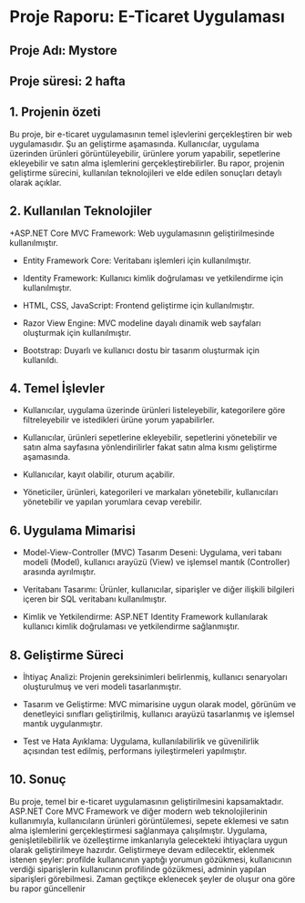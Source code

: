 # Proje Raporu: E-Ticaret Uygulaması

## Proje Adı: Mystore

## Proje süresi: 2 hafta

## 1. Projenin özeti
Bu proje, bir e-ticaret uygulamasının temel işlevlerini gerçekleştiren bir web uygulamasıdır. Şu an 
geliştirme aşamasında. Kullanıcılar, uygulama üzerinden ürünleri görüntüleyebilir, ürünlere yorum 
yapabilir, sepetlerine ekleyebilir ve satın alma işlemlerini gerçekleştirebilirler. Bu rapor, projenin 
geliştirme sürecini, kullanılan teknolojileri ve elde edilen sonuçları detaylı olarak açıklar.

## 2. Kullanılan Teknolojiler
+ASP.NET Core MVC Framework: Web uygulamasının geliştirilmesinde kullanılmıştır.

+ Entity Framework Core: Veritabanı işlemleri için kullanılmıştır.

+ Identity Framework: Kullanıcı kimlik doğrulaması ve yetkilendirme için kullanılmıştır.

+ HTML, CSS, JavaScript: Frontend geliştirme için kullanılmıştır.

+ Razor View Engine: MVC modeline dayalı dinamik web sayfaları oluşturmak için kullanılmıştır.

+ Bootstrap: Duyarlı ve kullanıcı dostu bir tasarım oluşturmak için kullanıldı.

## 4. Temel İşlevler
+ Kullanıcılar, uygulama üzerinde ürünleri listeleyebilir, kategorilere göre filtreleyebilir ve 
istedikleri ürüne yorum yapabilirler.

+ Kullanıcılar, ürünleri sepetlerine ekleyebilir, sepetlerini yönetebilir ve satın alma sayfasına 
yönlendirilirler fakat satın alma kısmı geliştirme aşamasında.

+ Kullanıcılar, kayıt olabilir, oturum açabilir.

+ Yöneticiler, ürünleri, kategorileri ve markaları yönetebilir, kullanıcıları yönetebilir ve yapılan 
yorumlara cevap verebilir.

## 6. Uygulama Mimarisi
+ Model-View-Controller (MVC) Tasarım Deseni: Uygulama, veri tabanı modeli (Model), kullanıcı 
arayüzü (View) ve işlemsel mantık (Controller) arasında ayrılmıştır.

+ Veritabanı Tasarımı: Ürünler, kullanıcılar, siparişler ve diğer ilişkili bilgileri içeren bir SQL veritabanı 
kullanılmıştır.

+ Kimlik ve Yetkilendirme: ASP.NET Identity Framework kullanılarak kullanıcı kimlik doğrulaması ve 
yetkilendirme sağlanmıştır.

## 8. Geliştirme Süreci
+ İhtiyaç Analizi: Projenin gereksinimleri belirlenmiş, kullanıcı senaryoları oluşturulmuş ve veri modeli 
tasarlanmıştır.

+ Tasarım ve Geliştirme: MVC mimarisine uygun olarak model, görünüm ve denetleyici sınıfları 
geliştirilmiş, kullanıcı arayüzü tasarlanmış ve işlemsel mantık uygulanmıştır.

+ Test ve Hata Ayıklama: Uygulama, kullanılabilirlik ve güvenilirlik açısından test edilmiş, performans 
iyileştirmeleri yapılmıştır.

## 10. Sonuç
Bu proje, temel bir e-ticaret uygulamasının geliştirilmesini kapsamaktadır. ASP.NET Core MVC 
Framework ve diğer modern web teknolojilerinin kullanımıyla, kullanıcıların ürünleri görüntülemesi, 
sepete eklemesi ve satın alma işlemlerini gerçekleştirmesi sağlanmaya çalışılmıştır. Uygulama, 
genişletilebilirlik ve özelleştirme imkanlarıyla gelecekteki ihtiyaçlara uygun olarak geliştirilmeye 
hazırdır. Geliştirmeye devam edilecektir, eklenmek istenen şeyler: profilde kullanıcının yaptığı 
yorumun gözükmesi, kullanıcının verdiği siparişlerin kullanıcının profilinde gözükmesi, adminin 
yapılan siparişleri görebilmesi. Zaman geçtikçe eklenecek şeyler de oluşur ona göre bu rapor 
güncellenir
